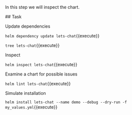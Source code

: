 In this step we will inspect the chart.

## Task

Update dependencies

`helm dependency update lets-chat`{{execute}}

`tree lets-chat`{{execute}}

Inspect

`helm inspect lets-chat`{{execute}}

Examine a chart for possible issues

`helm lint lets-chat`{{execute}}

Simulate installation

`helm install lets-chat --name demo --debug --dry-run -f my_values.yml`{{execute}}
